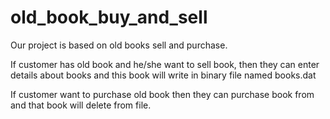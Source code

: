 # old_book_buy_and_sell

Our project is based on old books sell and purchase.

If customer has old book and he/she want to sell book, then they can enter details about books and this book will write in binary file named books.dat

If customer want to purchase old book then they can purchase book from and that book will delete from file.
